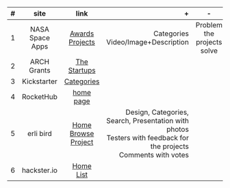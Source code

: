 | # | site | link |  +  |  -  |
|---|:----:|:----:|---:|:---:|
| 1 | NASA Space Apps | [Awards](https://2014.spaceappschallenge.org/awards/)<br/>[Projects](https://2014.spaceappschallenge.org/project/) | Categories<br/>Video/Image+Description | Problem the projects solve |
| 2 | ARCH Grants |  [The Startups](http://archgrants.org/2014-startups/) |  |  |
| 3 | Kickstarter | [Categories](https://www.kickstarter.com/discover?ref=nav) |  |  |
| 4 | RocketHub | [home page](http://www.rockethub.com/) |  |  |
| 5 | erli bird | [Home](http://www.erlibird.com/)<br/>[Browse](http://www.erlibird.com/browse)<br/>[Project](http://www.erlibird.com/go/patook) | Design, Categories, Search, Presentation with photos<br/>Testers with feedback for the projects<br/>Comments with votes |  |
| 6 | hackster.io | [Home](https://www.hackster.io/)<br/>[List](https://www.hackster.io/raspberry-pi/products/raspberry-pi-2-model-b) |  |


